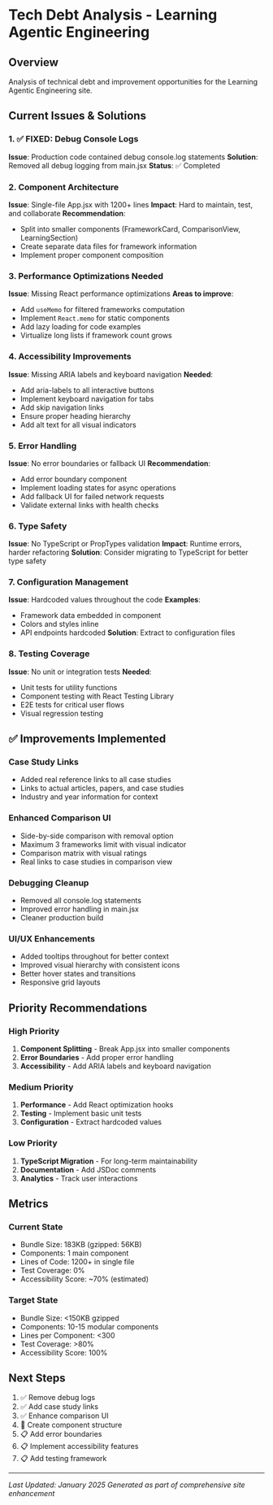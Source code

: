 # Tech Debt Analysis - Learning Agentic Engineering

## Overview
Analysis of technical debt and improvement opportunities for the Learning Agentic Engineering site.

## Current Issues & Solutions

### 1. ✅ FIXED: Debug Console Logs
**Issue**: Production code contained debug console.log statements
**Solution**: Removed all debug logging from main.jsx
**Status**: ✅ Completed

### 2. Component Architecture
**Issue**: Single-file App.jsx with 1200+ lines
**Impact**: Hard to maintain, test, and collaborate
**Recommendation**: 
- Split into smaller components (FrameworkCard, ComparisonView, LearningSection)
- Create separate data files for framework information
- Implement proper component composition

### 3. Performance Optimizations Needed
**Issue**: Missing React performance optimizations
**Areas to improve**:
- Add `useMemo` for filtered frameworks computation
- Implement `React.memo` for static components
- Add lazy loading for code examples
- Virtualize long lists if framework count grows

### 4. Accessibility Improvements
**Issue**: Missing ARIA labels and keyboard navigation
**Needed**:
- Add aria-labels to all interactive buttons
- Implement keyboard navigation for tabs
- Add skip navigation links
- Ensure proper heading hierarchy
- Add alt text for all visual indicators

### 5. Error Handling
**Issue**: No error boundaries or fallback UI
**Recommendation**:
- Add error boundary component
- Implement loading states for async operations
- Add fallback UI for failed network requests
- Validate external links with health checks

### 6. Type Safety
**Issue**: No TypeScript or PropTypes validation
**Impact**: Runtime errors, harder refactoring
**Solution**: Consider migrating to TypeScript for better type safety

### 7. Configuration Management
**Issue**: Hardcoded values throughout the code
**Examples**:
- Framework data embedded in component
- Colors and styles inline
- API endpoints hardcoded
**Solution**: Extract to configuration files

### 8. Testing Coverage
**Issue**: No unit or integration tests
**Needed**:
- Unit tests for utility functions
- Component testing with React Testing Library
- E2E tests for critical user flows
- Visual regression testing

## ✅ Improvements Implemented

### Case Study Links
- Added real reference links to all case studies
- Links to actual articles, papers, and case studies
- Industry and year information for context

### Enhanced Comparison UI
- Side-by-side comparison with removal option
- Maximum 3 frameworks limit with visual indicator
- Comparison matrix with visual ratings
- Real links to case studies in comparison view

### Debugging Cleanup
- Removed all console.log statements
- Improved error handling in main.jsx
- Cleaner production build

### UI/UX Enhancements
- Added tooltips throughout for better context
- Improved visual hierarchy with consistent icons
- Better hover states and transitions
- Responsive grid layouts

## Priority Recommendations

### High Priority
1. **Component Splitting** - Break App.jsx into smaller components
2. **Error Boundaries** - Add proper error handling
3. **Accessibility** - Add ARIA labels and keyboard navigation

### Medium Priority
1. **Performance** - Add React optimization hooks
2. **Testing** - Implement basic unit tests
3. **Configuration** - Extract hardcoded values

### Low Priority
1. **TypeScript Migration** - For long-term maintainability
2. **Documentation** - Add JSDoc comments
3. **Analytics** - Track user interactions

## Metrics

### Current State
- Bundle Size: 183KB (gzipped: 56KB)
- Components: 1 main component
- Lines of Code: 1200+ in single file
- Test Coverage: 0%
- Accessibility Score: ~70% (estimated)

### Target State
- Bundle Size: <150KB gzipped
- Components: 10-15 modular components
- Lines per Component: <300
- Test Coverage: >80%
- Accessibility Score: 100%

## Next Steps

1. ✅ Remove debug logs
2. ✅ Add case study links
3. ✅ Enhance comparison UI
4. 🔄 Create component structure
5. 📋 Add error boundaries
6. 📋 Implement accessibility features
7. 📋 Add testing framework

---

*Last Updated: January 2025*
*Generated as part of comprehensive site enhancement*